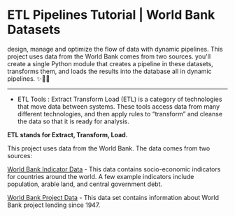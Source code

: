 # ETL Pipelines Tutorial | World Bank Datasets
 design, manage and optimize the flow of data with dynamic pipelines. This project uses data from the World Bank comes from two sources. you'll create a single Python module that creates a pipeline in these datasets, transforms them, and loads the results into the database all in dynamic pipelines. ✨🎯💥

_____
- ETL Tools : Extract Transform Load (ETL) is a category of technologies that move data between systems. These tools access data from many different technologies, and then apply rules to “transform” and cleanse the data so that it is ready for analysis.

**ETL stands for Extract, Transform, Load.**

This project uses data from the World Bank. The data comes from two sources:

[World Bank Indicator Data](https://data.worldbank.org/indicator) - This data contains socio-economic indicators for countries around the world. A few example indicators include population, arable land, and central government debt.

[World Bank Project Data](https://datacatalog.worldbank.org/dataset/world-bank-projects-operations) - This data set contains information about World Bank project lending since 1947.
